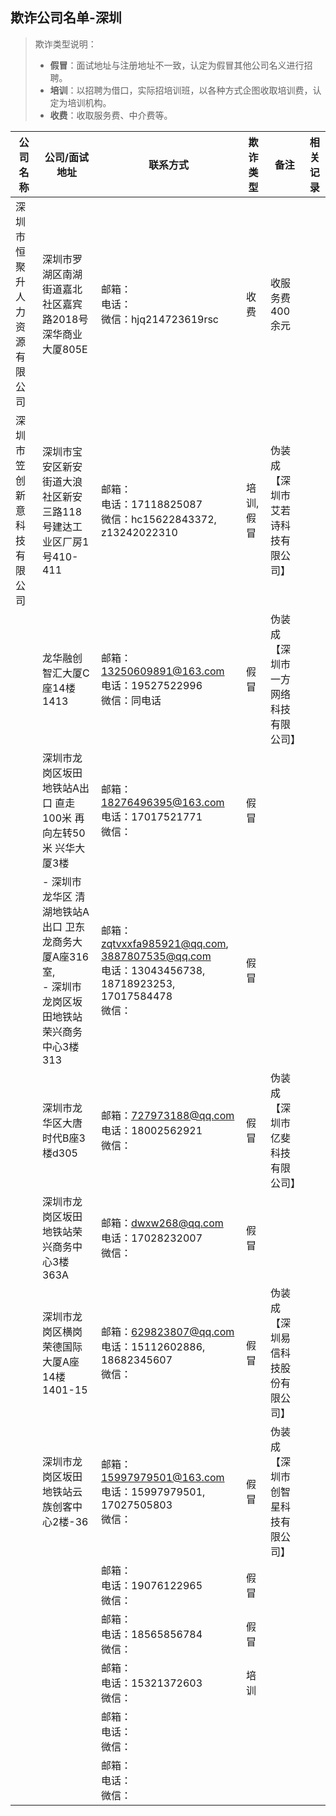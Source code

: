 ## 欺诈公司名单-深圳

> 欺诈类型说明：
>
> - **假冒**：面试地址与注册地址不一致，认定为假冒其他公司名义进行招聘。
> - **培训**：以招聘为借口，实际招培训班，以各种方式企图收取培训费，认定为培训机构。
> - **收费**：收取服务费、中介费等。

| 公司名称                     | 公司/面试地址                                                | 联系方式                                                     | 欺诈类型   | 备注                                 | 相关记录 |
| ---------------------------- | ------------------------------------------------------------ | ------------------------------------------------------------ | ---------- | ------------------------------------ | -------- |
| 深圳市恒聚升人力资源有限公司 | 深圳市罗湖区南湖街道嘉北社区嘉宾路2018号深华商业大厦805E     | 邮箱：<br/>电话：<br/>微信：hjq214723619rsc<br/>             | 收费       | 收服务费400余元                      |          |
| 深圳市笠创新意科技有限公司   | 深圳市宝安区新安街道大浪社区新安三路118号建达工业区厂房1号410-411 | 邮箱：<br/>电话：17118825087<br/>微信：hc15622843372, z13242022310<br/> | 培训, 假冒 | 伪装成【深圳市艾若诗科技有限公司】   |          |
|                              | 龙华融创智汇大厦C座14楼1413                                  | 邮箱：13250609891@163.com<br/>电话：19527522996<br/>微信：同电话<br/> | 假冒       | 伪装成【深圳市一方网络科技有限公司】 |          |
|                              | 深圳市龙岗区坂田地铁站A出口  直走100米  再向左转50米  兴华大厦3楼 | 邮箱：18276496395@163.com<br/>电话：17017521771<br/>微信：<br/> | 假冒       |                                      |          |
|                              | - 深圳市龙华区 清湖地铁站A出口  卫东龙商务大厦A座316室,<br/>- 深圳市龙岗区坂田地铁站荣兴商务中心3楼313 | 邮箱：zqtvxxfa985921@qq.com, 3887807535@qq.com<br/>电话：13043456738, 18718923253, 17017584478<br/>微信：<br/> | 假冒       |                                      |          |
|                              | 深圳市龙华区大唐时代B座3楼d305                               | 邮箱：727973188@qq.com<br/>电话：18002562921<br/>微信：<br/> | 假冒       | 伪装成【深圳市亿斐科技有限公司】     |          |
|                              | 深圳市龙岗区坂田地铁站荣兴商务中心3楼363A                    | 邮箱：dwxw268@qq.com<br/>电话：17028232007<br/>微信：<br/>   | 假冒       |                                      |          |
|                              | 深圳市龙岗区横岗荣德国际大厦A座14楼1401-15                   | 邮箱：629823807@qq.com<br/>电话：15112602886, 18682345607<br/>微信：<br/> | 假冒       | 伪装成【深圳易信科技股份有限公司】   |          |
|                              | 深圳市龙岗区坂田地铁站云族创客中心2楼-36                     | 邮箱：15997979501@163.com<br/>电话：15997979501, 17027505803<br/>微信：<br/> | 假冒       | 伪装成【深圳市创智星科技有限公司】   |          |
|                              |                                                              | 邮箱：<br/>电话：19076122965<br/>微信：<br/>                 | 假冒       |                                      |          |
|                              |                                                              | 邮箱：<br/>电话：18565856784<br/>微信：<br/>                 | 假冒       |                                      |          |
|                              |                                                              | 邮箱：<br/>电话：15321372603<br/>微信：<br/>                 | 培训       |                                      |          |
|                              |                                                              | 邮箱：<br/>电话：<br/>微信：<br/>                            |            |                                      |          |
|                              |                                                              | 邮箱：<br/>电话：<br/>微信：<br/>                            |            |                                      |          |

